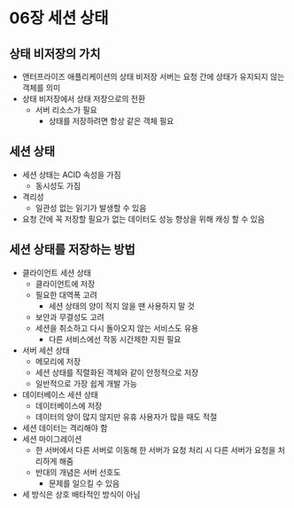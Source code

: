 # 06장 세션 상태

## 상태 비저장의 가치

- 앤터프라이즈 애플리케이션의 상태 비저장 서버는 요청 간에 상태가 유지되지 않는 객체를 의미
- 상태 비저장에서 상태 저장으로의 전환
  - 서버 리소스가 필요
    - 상태를 저장하려면 항상 같은 객체 필요

## 세션 상태

- 세션 상태는 ACID 속성을 가짐
  - 동시성도 가짐
- 격리성
  - 일관성 없는 읽기가 발생할 수 있음
- 요청 간에 꼭 저장할 필요가 없는 데이터도 성능 향상을 위해 캐싱 할 수 있음

## 세션 상태를 저장하는 방법

- 클라이언트 세션 상태
  - 클라이언트에 저장
  - 필요한 대역폭 고려
    - 세션 상태의 양이 적지 않을 땐 사용하지 말 것
  - 보안과 무결성도 고려
  - 세션을 취소하고 다시 돌아오지 않는 서비스도 유용
    - 다른 서비스에선 작동 시간제한 지원 필요
- 서버 세션 상태
  - 메모리에 저장
  - 세션 상태를 직렬화된 객체와 같이 안정적으로 저장
  - 일반적으로 가장 쉽게 개발 가능
- 데이터베이스 세션 상태
  - 데이터베이스에 저장
  - 데이터의 양이 많지 않지만 유휴 사용자가 많을 때도 적절
- 세션 데이터는 격리해야 함
- 세션 마이그레이션
  - 한 서버에서 다른 서버로 이동해 한 서버가 요청 처리 시 다른 서버가 요청을 처리하게 해줌
  - 반대의 개념은 서버 선호도
    - 문제를 일으킬 수 있음
- 세 방식은 상호 배타적인 방식이 아님
